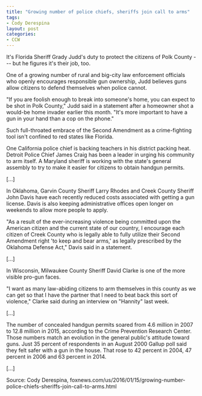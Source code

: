 ```yaml
---
title: "Growing number of police chiefs, sheriffs join call to arms"
tags:
- Cody Derespina
layout: post
categories:
- CCW
---
```


It's Florida Sheriff Grady Judd's duty to protect the citizens of Polk County --- but he figures it's their job, too.

One of a growing number of rural and big-city law enforcement officials who openly encourages responsible gun ownership, Judd believes guns allow citizens to defend themselves when police cannot.

"If you are foolish enough to break into someone's home, you can expect to be shot in Polk County," Judd said in a statement after a homeowner shot a would-be home invader earlier this month. "It's more important to have a gun in your hand than a cop on the phone."

Such full-throated embrace of the Second Amendment as a crime-fighting tool isn't confined to red states like Florida.

One California police chief is backing teachers in his district packing heat. Detroit Police Chief James Craig has been a leader in urging his community to arm itself. A Maryland sheriff is working with the state's general assembly to try to make it easier for citizens to obtain handgun permits.

\[...\]

In Oklahoma, Garvin County Sheriff Larry Rhodes and Creek County Sheriff John Davis have each recently reduced costs associated with getting a gun license. Davis is also keeping administrative offices open longer on weekends to allow more people to apply.

"As a result of the ever-increasing violence being committed upon the American citizen and the current state of our country, I encourage each citizen of Creek County who is legally able to fully utilize their Second Amendment right 'to keep and bear arms,' as legally prescribed by the Oklahoma Defense Act," Davis said in a statement.

\[...\]

In Wisconsin, Milwaukee County Sheriff David Clarke is one of the more visible pro-gun faces.

"I want as many law-abiding citizens to arm themselves in this county as we can get so that I have the partner that I need to beat back this sort of violence," Clarke said during an interview on "Hannity" last week.

\[...\]

The number of concealed handgun permits soared from 4.6 million in 2007 to 12.8 million in 2015, according to the Crime Prevention Research Center. Those numbers match an evolution in the general public's attitude toward guns. Just 35 percent of respondents in an August 2000 Gallup poll said they felt safer with a gun in the house. That rose to 42 percent in 2004, 47 percent in 2006 and 63 percent in 2014.

\[...\]

Source: Cody Derespina, foxnews.com/us/2016/01/15/growing-number-police-chiefs-sheriffs-join-call-to-arms.html
